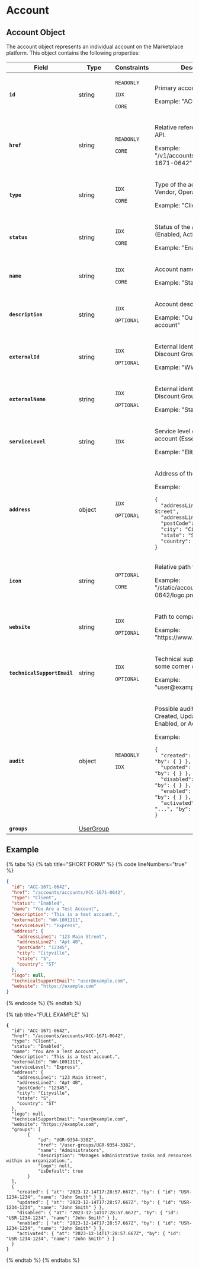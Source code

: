 # Account

## Account Object

The account object represents an individual account on the Marketplace platform. This object contains the following properties:

<table data-full-width="false"><thead><tr><th width="136">Field</th><th width="125">Type</th><th width="147">Constraints</th><th>Description</th></tr></thead><tbody><tr><td><strong><code>id</code></strong></td><td>string</td><td><p><code>READONLY</code> </p><p><code>IDX</code> </p><p><code>CORE</code></p></td><td><p>Primary account identifier. </p><p></p><p>Example: "ACC-1671-0642"</p></td></tr><tr><td><strong><code>href</code></strong></td><td>string</td><td><p><code>READONLY</code> </p><p><code>CORE</code></p></td><td><p>Relative reference to object on API. </p><p></p><p>Example: "/v1/accounts/accounts/ACC-1671-0642"</p></td></tr><tr><td><strong><code>type</code></strong></td><td>string</td><td><p><code>IDX</code> </p><p><code>CORE</code></p></td><td><p>Type of the account (Client, Vendor, Operations)</p><p></p><p>Example: "Client"</p></td></tr><tr><td><strong><code>status</code></strong></td><td>string</td><td><p><code>IDX</code> </p><p><code>CORE</code></p></td><td><p>Status of the account (Enabled, Active, Disabled)</p><p></p><p>Example: "Enabled"</p></td></tr><tr><td><strong><code>name</code></strong></td><td>string</td><td><p><code>IDX</code> </p><p><code>CORE</code></p></td><td><p>Account name. </p><p></p><p>Example: "Stark Industries"</p></td></tr><tr><td><strong><code>description</code></strong></td><td>string</td><td><p><code>IDX</code> </p><p><code>OPTIONAL</code></p></td><td><p>Account description. </p><p></p><p>Example: "Our company account"</p></td></tr><tr><td><strong><code>externalId</code></strong></td><td>string</td><td><p><code>IDX</code> </p><p><code>OPTIONAL</code></p></td><td><p>External identifier - Customer Discount Group number.  </p><p></p><p>Example: "WW-1001111"</p></td></tr><tr><td><strong><code>externalName</code></strong></td><td>string</td><td><p><code>IDX</code> </p><p><code>OPTIONAL</code></p></td><td><p>External identifier - Customer Discount Group name. </p><p></p><p>Example: "Stark Industries"</p></td></tr><tr><td><strong><code>serviceLevel</code></strong></td><td>string</td><td><code>IDX</code> </td><td><p>Service level offered to the account (Essential, Elite, DSC)</p><p></p><p>Example: "Elite"</p></td></tr><tr><td><strong><code>address</code></strong></td><td>object</td><td><p><code>IDX</code> </p><p><code>OPTIONAL</code></p></td><td><p>Address of the company. </p><p></p><p>Example: </p><pre class="language-json" data-line-numbers><code class="lang-json">{
  "addressLine1": "123 Main Street",
  "addressLine2": "Apt 4B",
  "postCode": "12345",
  "city": "Cityville",
  "state": "S",
  "country": "ST"
}
</code></pre></td></tr><tr><td><strong><code>icon</code></strong></td><td>string</td><td><p><code>OPTIONAL</code> </p><p><code>CORE</code></p></td><td><p>Relative path to account logo. </p><p></p><p>Example: "/static/accounts/ACC-1671-0642/logo.png"</p></td></tr><tr><td><strong><code>website</code></strong></td><td>string</td><td><p><code>IDX</code> </p><p><code>OPTIONAL</code></p></td><td><p>Path to company’s website. </p><p></p><p>Example: "https://www.example.com"</p></td></tr><tr><td><strong><code>technicalSupportEmail</code></strong></td><td>string</td><td><p><code>IDX</code> </p><p><code>OPTIONAL</code></p></td><td><p>Technical support email for some corner cases. </p><p></p><p>Example: "user@example.com"</p></td></tr><tr><td><strong><code>audit</code></strong></td><td>object</td><td><p><code>READONLY</code> </p><p><code>IDX</code></p></td><td><p>Possible audit events: Created, Updated, Disabled, Enabled, or Activated. </p><p></p><p>Example: </p><pre class="language-json" data-line-numbers><code class="lang-json">{
  "created": { "at": "...", "by": { } },
  "updated": { "at": "...", "by": { } },
  "disabled": { "at": "...", "by": { } },
  "enabled": { "at": "...", "by": { } },
  "activated": { "at": "...", "by": { } }
}
</code></pre></td></tr><tr><td><strong><code>groups</code></strong></td><td><a href="../user-groups/#group-object">UserGroup</a></td><td></td><td></td></tr></tbody></table>

## Example

{% tabs %}
{% tab title="SHORT FORM" %}
{% code lineNumbers="true" %}
```json
{
  "id": "ACC-1671-0642",
  "href": "/accounts/accounts/ACC-1671-0642",
  "type": "Client",
  "status": "Enabled",
  "name": "You Are a Test Account",
  "description": "This is a test account.",
  "externalId": "WW-1001111",
  "serviceLevel": "Express",
  "address": {
    "addressLine1": "123 Main Street",
    "addressLine2": "Apt 4B",
    "postCode": "12345",
    "city": "Cityville",
    "state": "S",
    "country": "ST"
  },
  "logo": null,
  "technicalSupportEmail": "user@example.com",
  "website": "https://example.com"  
}
```
{% endcode %}
{% endtab %}

{% tab title="FULL EXAMPLE" %}
<pre class="language-json"><code class="lang-json"><strong>{
</strong>  "id": "ACC-1671-0642",
  "href": "/accounts/accounts/ACC-1671-0642",
  "type": "Client",
  "status": "Enabled",
  "name": "You Are a Test Account",
  "description": "This is a test account.",
  "externalId": "WW-1001111",
  "serviceLevel": "Express",
  "address": {
    "addressLine1": "123 Main Street",
    "addressLine2": "Apt 4B",
    "postCode": "12345",
    "city": "Cityville",
    "state": "S",
    "country": "ST"
  },
  "logo": null,
  "technicalSupportEmail": "user@example.com",
  "website": "https://example.com",
  "groups": [
		{
			"id": "UGR-9354-3382",
			"href": "/user-groups/UGR-9354-3382",
			"name": "Administrators",
			"description": "Manages administrative tasks and resources within an organization.",
			"logo": null,
			"isDefault": true
		}
  ],
  {
    "created": { "at": "2023-12-14T17:28:57.667Z", "by": { "id": "USR-1234-1234", "name": "John Smith" } },
    "updated": { "at": "2023-12-14T17:28:57.667Z", "by": { "id": "USR-1234-1234", "name": "John Smith" } },
    "disabled": { "at": "2023-12-14T17:28:57.667Z", "by": { "id": "USR-1234-1234", "name": "John Smith" } },
    "enabled": { "at": "2023-12-14T17:28:57.667Z", "by": { "id": "USR-1234-1234", "name": "John Smith" } },
    "activated": { "at": "2023-12-14T17:28:57.667Z", "by": { "id": "USR-1234-1234", "name": "John Smith" } }
  }
}
</code></pre>
{% endtab %}
{% endtabs %}
